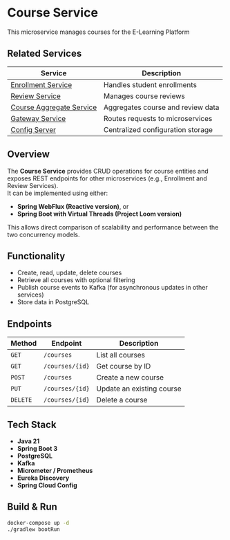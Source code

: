 # Course Service

This microservice manages courses for the E-Learning Platform

## Related Services

| Service | Description |
|----------|--------------|
| [Enrollment Service](https://github.com/annasergeevaGIT/enrollment-service) | Handles student enrollments |
| [Review Service](https://github.com/annasergeevaGIT/review-service) | Manages course reviews |
| [Course Aggregate Service](../course-aggregate-service) | Aggregates course and review data |
| [Gateway Service](../gateway-service) | Routes requests to microservices |
| [Config Server](../config-server) | Centralized configuration storage |

## Overview

The **Course Service** provides CRUD operations for course entities and exposes REST endpoints for other microservices (e.g., Enrollment and Review Services).  
It can be implemented using either:
- **Spring WebFlux (Reactive version)**, or
- **Spring Boot with Virtual Threads (Project Loom version)**

This allows direct comparison of scalability and performance between the two concurrency models.

## Functionality

- Create, read, update, delete courses  
- Retrieve all courses with optional filtering  
- Publish course events to Kafka (for asynchronous updates in other services)  
- Store data in PostgreSQL  

## Endpoints

| Method | Endpoint | Description |
|---------|-----------|-------------|
| `GET` | `/courses` | List all courses |
| `GET` | `/courses/{id}` | Get course by ID |
| `POST` | `/courses` | Create a new course |
| `PUT` | `/courses/{id}` | Update an existing course |
| `DELETE` | `/courses/{id}` | Delete a course |

## Tech Stack

- **Java 21**
- **Spring Boot 3**
- **PostgreSQL**
- **Kafka**
- **Micrometer / Prometheus**
- **Eureka Discovery**
- **Spring Cloud Config**

## Build & Run

```bash
docker-compose up -d
./gradlew bootRun
